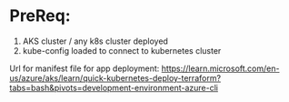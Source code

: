 # PreReq:

1.  AKS cluster / any k8s cluster deployed
2. kube-config loaded to connect to kubernetes cluster


Url for manifest file for app deployment:
https://learn.microsoft.com/en-us/azure/aks/learn/quick-kubernetes-deploy-terraform?tabs=bash&pivots=development-environment-azure-cli
